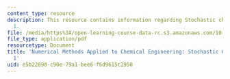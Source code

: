 ```yaml
---
content_type: resource
description: This resource contains information regarding Stochastic chemical kinetics
  1.
file: /media/https%3A/open-learning-course-data-rc.s3.amazonaws.com/10-34-numerical-methods-applied-to-chemical-engineering-fall-2015/e5b22898c90e79a1bee8f6d9615c2950_MIT10_34F15_Lec34.pdf
file_type: application/pdf
resourcetype: Document
title: 'Numerical Methods Applied to Chemical Engineering: Stochastic Chemical Kinetics
  1'
uid: e5b22898-c90e-79a1-bee8-f6d9615c2950
---
```

